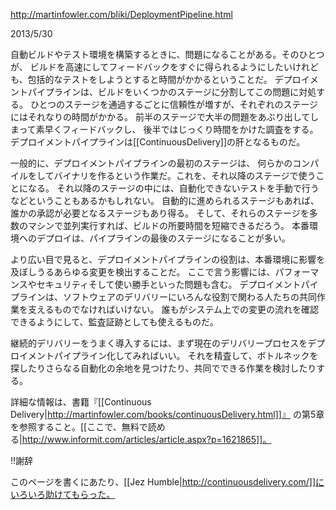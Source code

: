 http://martinfowler.com/bliki/DeploymentPipeline.html

2013/5/30

自動ビルドやテスト環境を構築するときに、問題になることがある。そのひとつが、
ビルドを高速にしてフィードバックをすぐに得られるようにしたいけれども、包括的なテストをしようとすると時間がかかるということだ。
デプロイメントパイプラインは、ビルドをいくつかのステージに分割してこの問題に対処する。
ひとつのステージを通過するごとに信頼性が増すが、それぞれのステージにはそれなりの時間がかかる。
前半のステージで大半の問題をあぶり出してしまって素早くフィードバックし、
後半ではじっくり時間をかけた調査をする。
デプロイメントパイプラインは[[ContinuousDelivery]]の肝となるものだ。

一般的に、デプロイメントパイプラインの最初のステージは、
何らかのコンパイルをしてバイナリを作るという作業だ。これを、それ以降のステージで使うことになる。
それ以降のステージの中には、自動化できないテストを手動で行うなどということもあるかもしれない。
自動的に進められるステージもあれば、誰かの承認が必要となるステージもあり得る。
そして、それらのステージを多数のマシンで並列実行すれば、ビルドの所要時間を短縮できるだろう。
本番環境へのデプロイは、パイプラインの最後のステージになることが多い。

より広い目で見ると、デプロイメントパイプラインの役割は、本番環境に影響を及ぼしうるあらゆる変更を検出することだ。
ここで言う影響には、パフォーマンスやセキュリティそして使い勝手といった問題も含む。
デプロイメントパイプラインは、ソフトウェアのデリバリーにいろんな役割で関わる人たちの共同作業を支えるものでなければいけない。
誰もがシステム上での変更の流れを確認できるようにして、監査証跡としても使えるものだ。

継続的デリバリーをうまく導入するには、まず現在のデリバリープロセスをデプロイメントパイプライン化してみればいい。
それを精査して、ボトルネックを探したりさらなる自動化の余地を見つけたり、共同でできる作業を検討したりする。

詳細な情報は、書籍『[[Continuous Delivery|http://martinfowler.com/books/continuousDelivery.html]]』
の第5章を参照すること。[[ここで、無料で読める|http://www.informit.com/articles/article.aspx?p=1621865]]。

!!謝辞

このページを書くにあたり、[[Jez Humble|http://continuousdelivery.com/]]にいろいろ助けてもらった。
